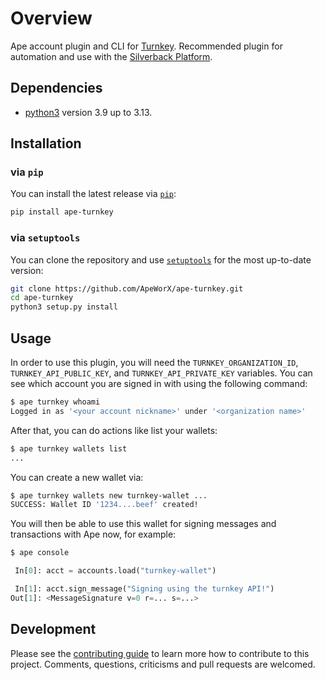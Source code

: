 # Overview

Ape account plugin and CLI for [Turnkey](https://turnkey.com).
Recommended plugin for automation and use with the [Silverback Platform](https://silverback.apeworx.io).

## Dependencies

- [python3](https://www.python.org/downloads) version 3.9 up to 3.13.

## Installation

### via `pip`

You can install the latest release via [`pip`](https://pypi.org/project/pip/):

```bash
pip install ape-turnkey
```

### via `setuptools`

You can clone the repository and use [`setuptools`](https://github.com/pypa/setuptools) for the most up-to-date version:

```bash
git clone https://github.com/ApeWorX/ape-turnkey.git
cd ape-turnkey
python3 setup.py install
```

## Usage

In order to use this plugin, you will need the `TURNKEY_ORGANIZATION_ID`, `TURNKEY_API_PUBLIC_KEY`, and `TURNKEY_API_PRIVATE_KEY` variables.
You can see which account you are signed in with using the following command:

```sh
$ ape turnkey whoami
Logged in as '<your account nickname>' under '<organization name>'
```

After that, you can do actions like list your wallets:

```sh
$ ape turnkey wallets list
...
```

You can create a new wallet via:

```sh
$ ape turnkey wallets new turnkey-wallet ...
SUCCESS: Wallet ID '1234....beef' created!
```

You will then be able to use this wallet for signing messages and transactions with Ape now, for example:

```py
$ ape console

 In[0]: acct = accounts.load("turnkey-wallet")

 In[1]: acct.sign_message("Signing using the turnkey API!")
Out[1]: <MessageSignature v=0 r=... s=...>
```

## Development

Please see the [contributing guide](CONTRIBUTING.md) to learn more how to contribute to this project.
Comments, questions, criticisms and pull requests are welcomed.
